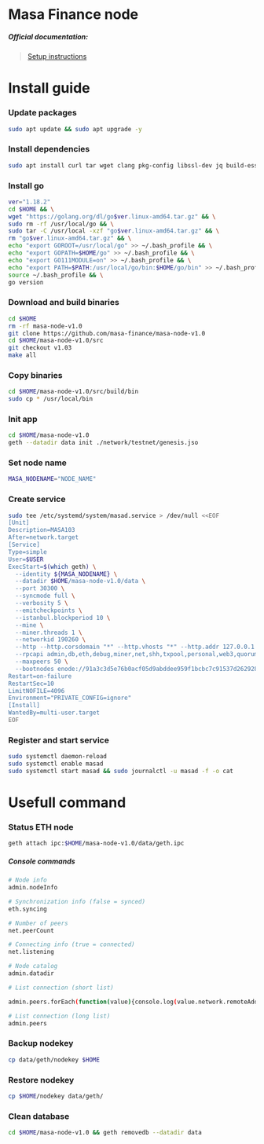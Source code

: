 Masa Finance node
=
##### Official documentation:
> [Setup instructions](https://github.com/masa-finance/masa-node-v1.0)

Install guide
=
### Update packages
```Bash
sudo apt update && sudo apt upgrade -y
```
### Install dependencies
```Bash
sudo apt install curl tar wget clang pkg-config libssl-dev jq build-essential bsdmainutils git ncdu git jq ncdu htop liblz4-tool -y
```
### Install go
```Bash
ver="1.18.2"
cd $HOME && \
wget "https://golang.org/dl/go$ver.linux-amd64.tar.gz" && \
sudo rm -rf /usr/local/go && \
sudo tar -C /usr/local -xzf "go$ver.linux-amd64.tar.gz" && \
rm "go$ver.linux-amd64.tar.gz" && \
echo "export GOROOT=/usr/local/go" >> ~/.bash_profile && \
echo "export GOPATH=$HOME/go" >> ~/.bash_profile && \
echo "export GO111MODULE=on" >> ~/.bash_profile && \
echo "export PATH=$PATH:/usr/local/go/bin:$HOME/go/bin" >> ~/.bash_profile && \
source ~/.bash_profile && \
go version
```
### Download and build binaries
```Bash
cd $HOME
rm -rf masa-node-v1.0
git clone https://github.com/masa-finance/masa-node-v1.0
cd $HOME/masa-node-v1.0/src
git checkout v1.03
make all
```
### Copy binaries
```Bash
cd $HOME/masa-node-v1.0/src/build/bin
sudo cp * /usr/local/bin
```
### Init app
```Bash
cd $HOME/masa-node-v1.0
geth --datadir data init ./network/testnet/genesis.jso
```
### Set node name
```Bash
MASA_NODENAME="NODE_NAME"
```
### Create service
```Bash
sudo tee /etc/systemd/system/masad.service > /dev/null <<EOF
[Unit]
Description=MASA103
After=network.target
[Service]
Type=simple
User=$USER
ExecStart=$(which geth) \
  --identity ${MASA_NODENAME} \
  --datadir $HOME/masa-node-v1.0/data \
  --port 30300 \
  --syncmode full \
  --verbosity 5 \
  --emitcheckpoints \
  --istanbul.blockperiod 10 \
  --mine \
  --miner.threads 1 \
  --networkid 190260 \
  --http --http.corsdomain "*" --http.vhosts "*" --http.addr 127.0.0.1 --http.port 8545 \
  --rpcapi admin,db,eth,debug,miner,net,shh,txpool,personal,web3,quorum,istanbul \
  --maxpeers 50 \
  --bootnodes enode://91a3c3d5e76b0acf05d9abddee959f1bcbc7c91537d2629288a9edd7a3df90acaa46ffba0e0e5d49a20598e0960ac458d76eb8fa92a1d64938c0a3a3d60f8be4@54.158.188.182:21000
Restart=on-failure
RestartSec=10
LimitNOFILE=4096
Environment="PRIVATE_CONFIG=ignore"
[Install]
WantedBy=multi-user.target
EOF
```
### Register and start service
```Bash
sudo systemctl daemon-reload
sudo systemctl enable masad
sudo systemctl start masad && sudo journalctl -u masad -f -o cat
```
Usefull command
=
### Status ETH node
```Bash
geth attach ipc:$HOME/masa-node-v1.0/data/geth.ipc
```
##### Console commands
```Bash
# Node info
admin.nodeInfo

# Synchronization info (false = synced)
eth.syncing

# Number of peers
net.peerCount

# Connecting info (true = connected)
net.listening

# Node catalog
admin.datadir

# List connection (short list)

admin.peers.forEach(function(value){console.log(value.network.remoteAddress+"\t"+value.name)})

# List connection (long list)
admin.peers
```
### Backup nodekey
```Bash
cp data/geth/nodekey $HOME
```
### Restore nodekey
```Bash
cp $HOME/nodekey data/geth/
```
### Clean database
```Bash
cd $HOME/masa-node-v1.0 && geth removedb --datadir data
```
